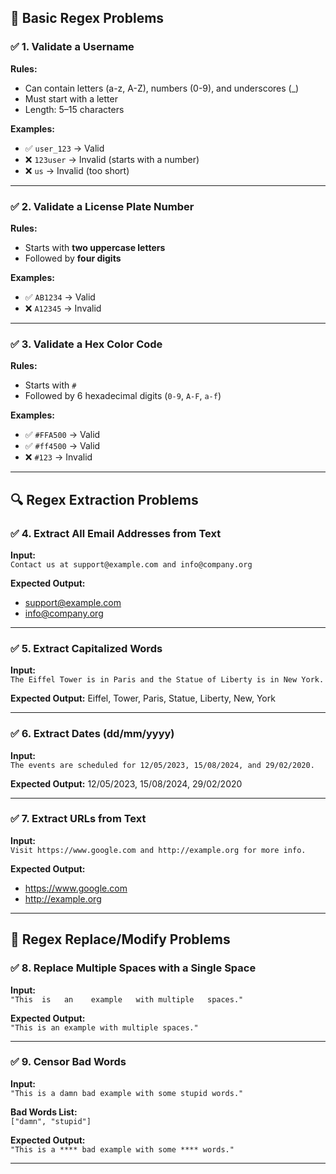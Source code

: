 ## 📝 Basic Regex Problems

### ✅ 1. Validate a Username

**Rules:**
- Can contain letters (a-z, A-Z), numbers (0-9), and underscores (_)
- Must start with a letter
- Length: 5–15 characters

**Examples:**
- ✅ `user_123` → Valid
- ❌ `123user` → Invalid (starts with a number)
- ❌ `us` → Invalid (too short)

---

### ✅ 2. Validate a License Plate Number

**Rules:**
- Starts with **two uppercase letters**
- Followed by **four digits**

**Examples:**
- ✅ `AB1234` → Valid
- ❌ `A12345` → Invalid

---

### ✅ 3. Validate a Hex Color Code

**Rules:**
- Starts with `#`
- Followed by 6 hexadecimal digits (`0-9`, `A-F`, `a-f`)

**Examples:**
- ✅ `#FFA500` → Valid
- ✅ `#ff4500` → Valid
- ❌ `#123` → Invalid

---

## 🔍 Regex Extraction Problems

### ✅ 4. Extract All Email Addresses from Text

**Input:**  
`Contact us at support@example.com and info@company.org`

**Expected Output:**
- support@example.com
- info@company.org


---

### ✅ 5. Extract Capitalized Words

**Input:**  
`The Eiffel Tower is in Paris and the Statue of Liberty is in New York.`

**Expected Output:**
Eiffel, Tower, Paris, Statue, Liberty, New, York


---

### ✅ 6. Extract Dates (dd/mm/yyyy)

**Input:**  
`The events are scheduled for 12/05/2023, 15/08/2024, and 29/02/2020.`

**Expected Output:**
12/05/2023, 15/08/2024, 29/02/2020


---

### ✅ 7. Extract URLs from Text

**Input:**  
`Visit https://www.google.com and http://example.org for more info.`

**Expected Output:**
- https://www.google.com
- http://example.org

---

## 🔄 Regex Replace/Modify Problems

### ✅ 8. Replace Multiple Spaces with a Single Space

**Input:**  
`"This  is   an    example   with multiple   spaces."`

**Expected Output:**  
`"This is an example with multiple spaces."`

---

### ✅ 9. Censor Bad Words

**Input:**  
`"This is a damn bad example with some stupid words."`

**Bad Words List:**  
`["damn", "stupid"]`

**Expected Output:**  
`"This is a **** bad example with some **** words."`

---

